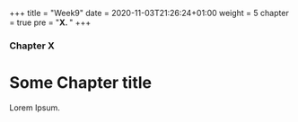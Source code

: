 +++
title = "Week9"
date = 2020-11-03T21:26:24+01:00
weight = 5
chapter = true
pre = "<b>X. </b>"
+++

### Chapter X

# Some Chapter title

Lorem Ipsum.